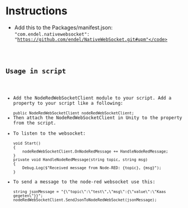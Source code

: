 <h1>Instructions</h1>

- Add this to the Packages/manifest.json:<br> <code>"com.endel.nativewebsocket": "https://github.com/endel/NativeWebSocket.git#upm"</code>

<h2>Usage in script</h2>
<ul> 
<li>Add the NodeRedWebSocketClient module to your script. Add a property to your script like a following: </li>
<code>public NodeRedWebSocketClient nodeRedWebSocketClient;</code>
<li>Then attach the NodeRedWebSocketClient in Unity to the property from the script.</li>
<li>To listen to the websocket:</li>
<code>void Start()
{
    nodeRedWebSocketClient.OnNodeRedMessage += HandleNodeRedMessage;
}
private void HandleNodeRedMessage(string topic, string msg)
{
    Debug.Log($"Received message from Node-RED: {topic}, {msg}");
} 
</code>
<li>To send a message to the node-red websocket use this: </li>
<code>string jsonMessage = "{\"topic\":\"test\",\"msg\":{\"value\":\"Kaas gegeten\"}}";
nodeRedWebSocketClient.SendJsonToNodeRedWebSocket(jsonMessage);</code>